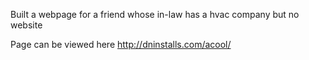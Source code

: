 Built a webpage for a friend whose in-law has a hvac company but no website

Page can be viewed here http://dninstalls.com/acool/
